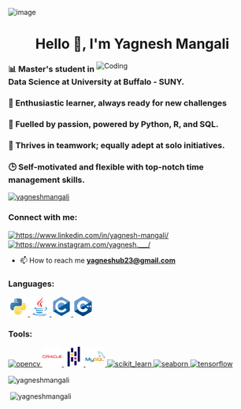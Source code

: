 

![image](https://github.com/YagneshMangali/YagneshMangali/assets/78140862/1b4bba8b-d844-4365-b649-10d2f4709be6)


<h1 align="center">Hello 👋, I'm Yagnesh Mangali</h1>
<img align="right" alt = "Coding" width ="325" src = https://cdn.dribbble.com/users/1292677/screenshots/6139167/avento.gif>
<h3 align="">📊 Master's student in Data Science at University at Buffalo - SUNY.</h3>
<h3 align="left">🌟 Enthusiastic learner, always ready for new challenges</h3>
<h3 align="left">🚀 Fuelled by passion, powered by Python, R, and SQL.</h3>
<h3 align="left">👥 Thrives in teamwork; equally adept at solo initiatives.</h3>
<h3 align="left">🕒 Self-motivated and flexible with top-notch time management skills.</h3>


<p align="left"> <a href="https://github.com/ryo-ma/github-profile-trophy"><img src="https://github-profile-trophy.vercel.app/?username=yagneshmangali" alt="yagneshmangali" /></a> </p>



<h3 align="left">Connect with me:</h3>
<p align="left">
<a href="https://linkedin.com/in/yagnesh-mangali/" target="blank"><img align="center" src="https://raw.githubusercontent.com/rahuldkjain/github-profile-readme-generator/master/src/images/icons/Social/linked-in-alt.svg" alt="https://www.linkedin.com/in/yagnesh-mangali/" height="30" width="40" /></a>
<a href="https://instagram.com/yagnesh.___/" target="blank"><img align="center" src="https://raw.githubusercontent.com/rahuldkjain/github-profile-readme-generator/master/src/images/icons/Social/instagram.svg" alt="https://www.instagram.com/yagnesh.___/" height="30" width="40" /></a>
</p>

- 📫 How to reach me **yagneshub23@gmail.com**

<h3 align="left">Languages:</h3>
<p align="left"> <a href="https://www.python.org" target="_blank" rel="noreferrer"> <img src="https://raw.githubusercontent.com/devicons/devicon/master/icons/python/python-original.svg" alt="python" width="40" height="40"/> </a> </a> <a href="https://www.java.com" target="_blank" rel="noreferrer"> <img src="https://raw.githubusercontent.com/devicons/devicon/master/icons/java/java-original.svg" alt="java" width="40" height="40"/> <a href="https://www.cprogramming.com/" target="_blank" rel="noreferrer"> <img src="https://raw.githubusercontent.com/devicons/devicon/master/icons/c/c-original.svg" alt="c" width="40" height="40"/> </a> <a href="https://www.w3schools.com/cpp/" target="_blank" rel="noreferrer"> <img src="https://raw.githubusercontent.com/devicons/devicon/master/icons/cplusplus/cplusplus-original.svg" alt="cplusplus" width="40" height="40"/> </a>   </a>  </p>

<h3 align="left"> Tools:</h3>
<p align="left"> <a href="https://opencv.org/" target="_blank" rel="noreferrer"> <img src="https://www.vectorlogo.zone/logos/opencv/opencv-icon.svg" alt="opencv" width="40" height="40"/> </a> <a href="https://www.oracle.com/" target="_blank" rel="noreferrer"> <img src="https://raw.githubusercontent.com/devicons/devicon/master/icons/oracle/oracle-original.svg" alt="oracle" width="40" height="40"/> </a> <a href="https://pandas.pydata.org/" target="_blank" rel="noreferrer"> <img src="https://raw.githubusercontent.com/devicons/devicon/2ae2a900d2f041da66e950e4d48052658d850630/icons/pandas/pandas-original.svg" alt="pandas" width="40" height="40"/>  </a> <a href="https://www.mysql.com/" target="_blank" rel="noreferrer"> <img src="https://raw.githubusercontent.com/devicons/devicon/master/icons/mysql/mysql-original-wordmark.svg" alt="mysql" width="40" height="40"/> <a href="https://scikit-learn.org/" target="_blank" rel="noreferrer"> <img src="https://upload.wikimedia.org/wikipedia/commons/0/05/Scikit_learn_logo_small.svg" alt="scikit_learn" width="40" height="40"/> </a> <a href="https://seaborn.pydata.org/" target="_blank" rel="noreferrer"> <img src="https://seaborn.pydata.org/_images/logo-mark-lightbg.svg" alt="seaborn" width="40" height="40"/> </a> <a href="https://www.tensorflow.org" target="_blank" rel="noreferrer"> <img src="https://www.vectorlogo.zone/logos/tensorflow/tensorflow-icon.svg" alt="tensorflow" width="40" height="40"/> </a> </p>
  
<p><img align="center" src="https://github-readme-streak-stats.herokuapp.com/?user=yagneshmangali&" alt="yagneshmangali" /></p> 
<p>&nbsp;<img align="center" src="https://github-readme-stats.vercel.app/api?username=yagneshmangali&show_icons=true&locale=en" alt="yagneshmangali" /></p>



